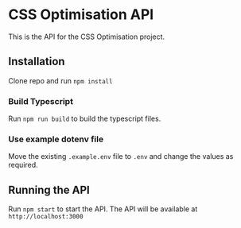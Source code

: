 # CSS Optimisation API

This is the API for the CSS Optimisation project.

## Installation

Clone repo and run `npm install`

### Build Typescript

Run `npm run build` to build the typescript files.

### Use example dotenv file

Move the existing `.example.env` file to `.env` and change the values as required.

## Running the API

Run `npm start` to start the API. The API will be available at `http://localhost:3000`
